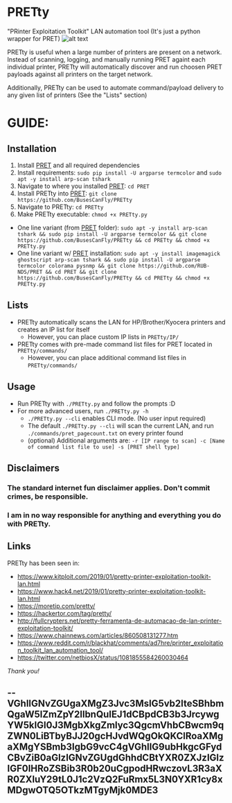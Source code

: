 # PRETty
"PRinter Exploitation Toolkit" LAN automation tool
(It's just a python wrapper for PRET)
![alt text](https://github.com/BusesCanFly/PRETty/blob/master/screenshot.png "Who doesn't love ASCII art?")

PRETty is useful when a large number of printers are present on a network. Instead of scanning, logging, and manually running PRET againt each individual printer, PRETty will automatically discover and run choosen PRET payloads against all printers on the target network.

Additionally, PRETty can be used to automate command/payload delivery to any given list of printers (See the "Lists" section)

# GUIDE:

## Installation
1. Install [PRET](https://github.com/RUB-NDS/PRET) and all required dependencies
2. Install requirements: `sudo pip install -U argparse termcolor` and `sudo apt -y install arp-scan tshark`
3. Navigate to where you installed [PRET](https://github.com/RUB-NDS/PRET): `cd PRET`
4. Install PRETty into [PRET](https://github.com/RUB-NDS/PRET): `git clone https://github.com/BusesCanFly/PRETty`
5. Navigate to PRETty: `cd PRETty`
6. Make PRETty executable: `chmod +x PRETty.py`
* One line variant (from [PRET](https://github.com/RUB-NDS/PRET) folder): `sudo apt -y install arp-scan tshark && sudo pip install -U argparse termcolor && git clone https://github.com/BusesCanFly/PRETty && cd PRETty && chmod +x PRETty.py`
* One line variant w/ [PRET](https://github.com/RUB-NDS/PRET) installation: `sudo apt -y install imagemagick ghostscript arp-scan tshark && sudo pip install -U argparse termcolor colorama pysnmp && git clone https://github.com/RUB-NDS/PRET && cd PRET && git clone https://github.com/BusesCanFly/PRETty && cd PRETty && chmod +x PRETty.py`

## Lists
* PRETty automatically scans the LAN for HP/Brother/Kyocera printers and creates an IP list for itself
	* However, you can place custom IP lists in `PRETty/IP/`
* PRETty comes with pre-made command list files for PRET located in `PRETty/commands/`
	* However, you can place additional command list files in `PRETty/commands/`
	
## Usage
* Run PRETty with `./PRETty.py` and follow the prompts :D
* For more advanced users, run `./PRETty.py -h`
	* `./PRETty.py --cli` enables CLI mode. (No user input required)
	* The default `./PRETty.py --cli` will scan the current LAN, and run `./commands/pret_pagecount.txt` on every printer found
	* (optional) Additional arguments are: `-r [IP range to scan] -c [Name of command list file to use] -s [PRET shell type]`

## Disclaimers
### The standard internet fun disclaimer applies. Don't commit crimes, be responsible. 
### I am in no way responsible for anything and everything you do with PRETty.

## Links
PRETty has been seen in:
* https://www.kitploit.com/2019/01/pretty-printer-exploitation-toolkit-lan.html
* https://www.hack4.net/2019/01/pretty-printer-exploitation-toolkit-lan.html
* https://moretip.com/pretty/
* https://hackertor.com/tag/pretty/
* http://fullcrypters.net/pretty-ferramenta-de-automacao-de-lan-printer-exploitation-toolkit/
* https://www.chainnews.com/articles/860508131277.htm
* https://www.reddit.com/r/blackhat/comments/ad7hre/printer_exploitation_toolkit_lan_automation_tool/
* https://twitter.com/netbiosX/status/1081855584260030464

_Thank you!_

--
VGhlIGNvZGUgaXMgZ3Jvc3MsIG5vb2IteSBhbmQgaW5lZmZpY2llbnQuIEJ1dCBpdCB3b3JrcywgYW5kIGl0J3MgbXkgZmlyc3QgcmVhbCBwcm9qZWN0LiBTbyBJJ20gcHJvdWQgOkQKClRoaXMgaXMgYSBmb3IgbG9vcC4gVGhlIG9ubHkgcGFydCBvZiB0aGlzIGNvZGUgdGhhdCBtYXR0ZXJzIGlzIGF0IHRoZSBib3R0b20uCgpodHRwczovL3R3aXR0ZXIuY29tL0J1c2VzQ2FuRmx5L3N0YXR1cy8xMDgwOTQ5OTkzMTgyMjk0MDE3
--
